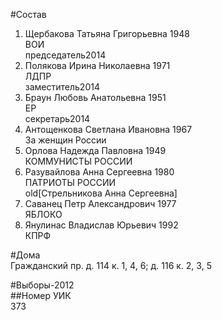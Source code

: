 #Состав  
1. Щербакова Татьяна Григорьевна 1948  
    ВОИ  
    председатель2014  
2. Полякова Ирина Николаевна 1971  
    ЛДПР  
    заместитель2014  
3. Браун Любовь Анатольевна 1951  
    ЕР  
    секретарь2014  
4. Антощенкова Светлана Ивановна 1967  
    За женщин России  
5. Орлова Надежда Павловна 1949  
    КОММУНИСТЫ РОССИИ  
6. Разувайлова Анна Сергеевна 1980  
    ПАТРИОТЫ РОССИИ  
    old[Стрельникова Анна Сергеевна]  
7. Саванец Петр Александрович 1977  
    ЯБЛОКО  
8. Янулинас Владислав Юрьевич 1992  
    КПРФ  

#Дома  
Гражданский пр. д. 114 к. 1, 4, 6; д. 116 к. 2, 3, 5  
  
#Выборы-2012  
##Номер УИК  
373  

